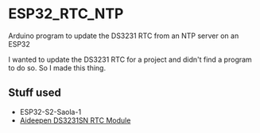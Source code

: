 # ESP32_RTC_NTP
Arduino program to update the DS3231 RTC from an NTP server on an ESP32

I wanted to update the DS3231 RTC for a project and didn't find a program to do so. So I made this thing.

## Stuff used
* ESP32-S2-Saola-1
* [Aideepen DS3231SN RTC Module](https://www.amazon.com/gp/product/B07WJZ7NKM/ref=ppx_yo_dt_b_asin_title_o05_s00?ie=UTF8&psc=1)
